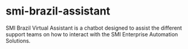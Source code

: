 # smi-brazil-assistant
SMI Brazil Virtual Assistant is a chatbot designed to assist the different support teams on how to interact with the SMI Enterprise Automation Solutions.
